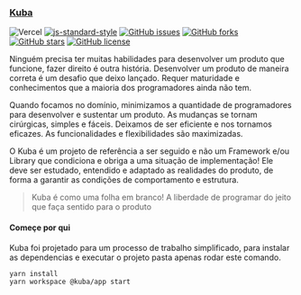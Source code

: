### [Kuba](https://www.kuba.engineer)

![Vercel](https://vercelbadge.vercel.app/api/demgoncalves/kuba)
[![js-standard-style](https://img.shields.io/badge/code%20style-standard-brightgreen.svg)](http://standardjs.com)
[![GitHub issues](https://img.shields.io/github/issues/deMGoncalves/kuba)](https://github.com/deMGoncalves/kuba/issues)
[![GitHub forks](https://img.shields.io/github/forks/deMGoncalves/kuba)](https://github.com/deMGoncalves/kuba/network)
[![GitHub stars](https://img.shields.io/github/stars/deMGoncalves/kuba)](https://github.com/deMGoncalves/kuba/stargazers)
[![GitHub license](https://img.shields.io/github/license/deMGoncalves/kuba)](https://github.com/deMGoncalves/kuba)

Ninguém precisa ter muitas habilidades para desenvolver um produto que funcione, fazer direito é outra história. Desenvolver um produto de maneira correta é um desafio que deixo lançado. Requer maturidade e conhecimentos que a maioria dos programadores ainda não tem.

Quando focamos no domínio, minimizamos a quantidade de programadores para desenvolver e sustentar um produto. As mudanças se tornam cirúrgicas, simples e fáceis. Deixamos de ser eficiente e nos tornamos eficazes. As funcionalidades e flexibilidades são maximizadas.

O Kuba é um projeto de referência a ser seguido e não um Framework e/ou Library que condiciona e obriga a uma situação de implementação! Ele deve ser estudado, entendido e adaptado as realidades do produto, de forma a garantir as condições de comportamento e estrutura.

> Kuba é como uma folha em branco! A liberdade de programar do jeito que faça sentido para o produto

#### Começe por qui

Kuba foi projetado para um processo de trabalho simplificado, para instalar as dependencias e executar o projeto pasta apenas rodar este comando.

```bash
yarn install
yarn workspace @kuba/app start
```
